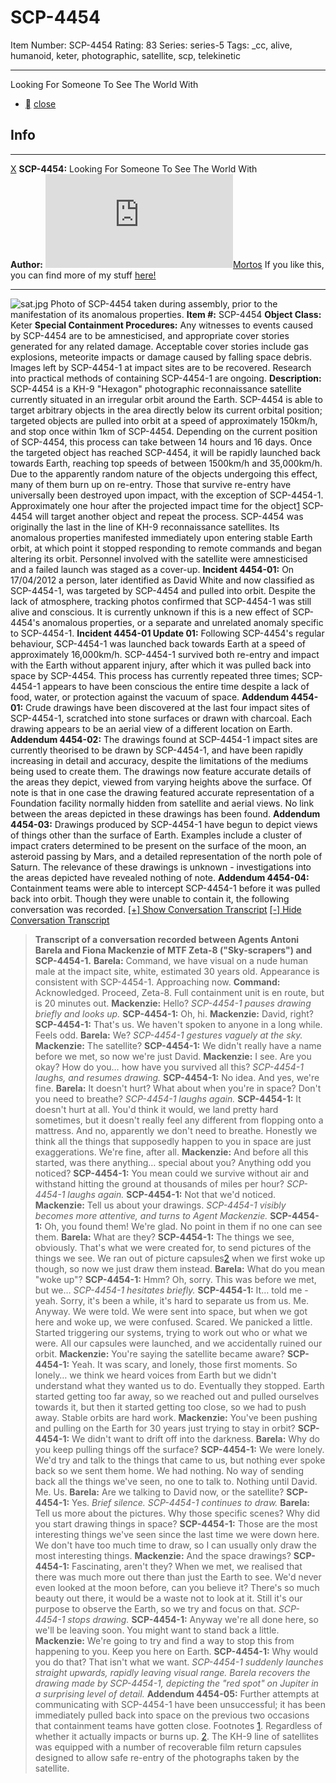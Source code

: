 # SCP-4454
Item Number: SCP-4454
Rating: 83
Series: series-5
Tags: _cc, alive, humanoid, keter, photographic, satellite, scp, telekinetic

---

Looking For Someone To See The World With
  * [](javascript:;)
[close](javascript:;)
## Info
* * *
[X](javascript:;)
**SCP-4454:** Looking For Someone To See The World With  
**Author:** [![Mortos](https://www.wikidot.com/avatar.php?userid=1705184&amp;size=small&amp;timestamp=1698864218)](http://www.wikidot.com/user:info/mortos)[Mortos](http://www.wikidot.com/user:info/mortos)
If you like this, you can find more of my stuff [here!](http://www.scp-wiki.net/mortos-author-page)
* * *

![sat.jpg](https://scp-wiki.wdfiles.com/local--files/scp-4454/sat.jpg)
Photo of SCP-4454 taken during assembly, prior to the manifestation of its anomalous properties.
**Item #:** SCP-4454
**Object Class:** Keter
**Special Containment Procedures:** Any witnesses to events caused by SCP-4454 are to be amnesticised, and appropriate cover stories generated for any related damage. Acceptable cover stories include gas explosions, meteorite impacts or damage caused by falling space debris.
Images left by SCP-4454-1 at impact sites are to be recovered. Research into practical methods of containing SCP-4454-1 are ongoing.
**Description:** SCP-4454 is a KH-9 "Hexagon" photographic reconnaissance satellite currently situated in an irregular orbit around the Earth. SCP-4454 is able to target arbitrary objects in the area directly below its current orbital position; targeted objects are pulled into orbit at a speed of approximately 150km/h, and stop once within 1km of SCP-4454. Depending on the current position of SCP-4454, this process can take between 14 hours and 16 days.
Once the targeted object has reached SCP-4454, it will be rapidly launched back towards Earth, reaching top speeds of between 1500km/h and 35,000km/h. Due to the apparently random nature of the objects undergoing this effect, many of them burn up on re-entry. Those that survive re-entry have universally been destroyed upon impact, with the exception of SCP-4454-1.
Approximately one hour after the projected impact time for the object[1](javascript:;) SCP-4454 will target another object and repeat the process.
SCP-4454 was originally the last in the line of KH-9 reconnaissance satellites. Its anomalous properties manifested immediately upon entering stable Earth orbit, at which point it stopped responding to remote commands and began altering its orbit. Personnel involved with the satellite were amnesticised and a failed launch was staged as a cover-up.
**Incident 4454-01:** On 17/04/2012 a person, later identified as David White and now classified as SCP-4454-1, was targeted by SCP-4454 and pulled into orbit. Despite the lack of atmosphere, tracking photos confirmed that SCP-4454-1 was still alive and conscious. It is currently unknown if this is a new effect of SCP-4454's anomalous properties, or a separate and unrelated anomaly specific to SCP-4454-1.
**Incident 4454-01 Update 01:** Following SCP-4454's regular behaviour, SCP-4454-1 was launched back towards Earth at a speed of approximately 16,000km/h. SCP-4454-1 survived both re-entry and impact with the Earth without apparent injury, after which it was pulled back into space by SCP-4454. This process has currently repeated three times; SCP-4454-1 appears to have been conscious the entire time despite a lack of food, water, or protection against the vacuum of space.
**Addendum 4454-01:** Crude drawings have been discovered at the last four impact sites of SCP-4454-1, scratched into stone surfaces or drawn with charcoal. Each drawing appears to be an aerial view of a different location on Earth.
**Addendum 4454-02:** The drawings found at SCP-4454-1 impact sites are currently theorised to be drawn by SCP-4454-1, and have been rapidly increasing in detail and accuracy, despite the limitations of the mediums being used to create them. The drawings now feature accurate details of the areas they depict, viewed from varying heights above the surface. Of note is that in one case the drawing featured accurate representation of a Foundation facility normally hidden from satellite and aerial views. No link between the areas depicted in these drawings has been found.
**Addendum 4454-03:** Drawings produced by SCP-4454-1 have begun to depict views of things other than the surface of Earth. Examples include a cluster of impact craters determined to be present on the surface of the moon, an asteroid passing by Mars, and a detailed representation of the north pole of Saturn. The relevance of these drawings is unknown - investigations into the areas depicted have revealed nothing of note.
**Addendum 4454-04:** Containment teams were able to intercept SCP-4454-1 before it was pulled back into orbit. Though they were unable to contain it, the following conversation was recorded.
[[+] Show Conversation Transcript](javascript:;)
[[-] Hide Conversation Transcript](javascript:;)
> **Transcript of a conversation recorded between Agents Antoni Barela and Fiona Mackenzie of MTF Zeta-8 ("Sky-scrapers") and SCP-4454-1.**
> **Barela:** Command, we have visual on a nude human male at the impact site, white, estimated 30 years old. Appearance is consistent with SCP-4454-1. Approaching now.
> **Command:** Acknowledged. Proceed, Zeta-8. Full containment unit is en route, but is 20 minutes out.
> **Mackenzie:** Hello?
> _SCP-4454-1 pauses drawing briefly and looks up._
> **SCP-4454-1:** Oh, hi.
> **Mackenzie:** David, right?
> **SCP-4454-1:** That's us. We haven't spoken to anyone in a long while. Feels odd.
> **Barela:** We?
> _SCP-4454-1 gestures vaguely at the sky._
> **Mackenzie:** The satellite?
> **SCP-4454-1:** We didn't really have a name before we met, so now we're just David.
> **Mackenzie:** I see. Are you okay? How do you… how have you survived all this?
> _SCP-4454-1 laughs, and resumes drawing._
> **SCP-4454-1:** No idea. And yes, we're fine.
> **Barela:** It doesn't hurt? What about when you're in space? Don't you need to breathe?
> _SCP-4454-1 laughs again._
> **SCP-4454-1:** It doesn't hurt at all. You'd think it would, we land pretty hard sometimes, but it doesn't really feel any different from flopping onto a mattress. And no, apparently we don't need to breathe. Honestly we think all the things that supposedly happen to you in space are just exaggerations. We're fine, after all.
> **Mackenzie:** And before all this started, was there anything… special about you? Anything odd you noticed?
> **SCP-4454-1:** You mean could we survive without air and withstand hitting the ground at thousands of miles per hour?
> _SCP-4454-1 laughs again._
> **SCP-4454-1:** Not that we'd noticed.
> **Mackenzie:** Tell us about your drawings.
> _SCP-4454-1 visibly becomes more attentive, and turns to Agent Mackenzie._
> **SCP-4454-1:** Oh, you found them! We're glad. No point in them if no one can see them.
> **Barela:** What are they?
> **SCP-4454-1:** The things we see, obviously. That's what we were created for, to send pictures of the things we see. We ran out of picture capsules[2](javascript:;) when we first woke up though, so now we just draw them instead.
> **Barela:** What do you mean "woke up"?
> **SCP-4454-1:** Hmm? Oh, sorry. This was before we met, but we…
> _SCP-4454-1 hesitates briefly._
> **SCP-4454-1:** It… told me - yeah. Sorry, it's been a while, it's hard to separate us from us. Me. Anyway. We were told. We were sent into space, but when we got here and woke up, we were confused. Scared. We panicked a little. Started triggering our systems, trying to work out who or what we were. All our capsules were launched, and we accidentally ruined our orbit.
> **Mackenzie:** You're saying the satellite became aware?
> **SCP-4454-1:** Yeah. It was scary, and lonely, those first moments. So lonely… we think we heard voices from Earth but we didn't understand what they wanted us to do. Eventually they stopped. Earth started getting too far away, so we reached out and pulled ourselves towards it, but then it started getting too close, so we had to push away. Stable orbits are hard work.
> **Mackenzie:** You've been pushing and pulling on the Earth for 30 years just trying to stay in orbit?
> **SCP-4454-1:** We didn't want to drift off into the darkness.
> **Barela:** Why do you keep pulling things off the surface?
> **SCP-4454-1:** We were lonely. We'd try and talk to the things that came to us, but nothing ever spoke back so we sent them home. We had nothing. No way of sending back all the things we've seen, no one to talk to. Nothing until David. Me. Us.
> **Barela:** Are we talking to David now, or the satellite?
> **SCP-4454-1:** Yes.
> _Brief silence. SCP-4454-1 continues to draw._
> **Barela:** Tell us more about the pictures. Why those specific scenes? Why did you start drawing things in space?
> **SCP-4454-1:** Those are the most interesting things we've seen since the last time we were down here. We don't have too much time to draw, so I can usually only draw the most interesting things.
> **Mackenzie:** And the space drawings?
> **SCP-4454-1:** Fascinating, aren't they? When we met, we realised that there was much more out there than just the Earth to see. We'd never even looked at the moon before, can you believe it? There's so much beauty out there, it would be a waste not to look at it. Still it's our purpose to observe the Earth, so we try and focus on that.
> _SCP-4454-1 stops drawing._
> **SCP-4454-1:** Anyway we're all done here, so we'll be leaving soon. You might want to stand back a little.
> **Mackenzie:** We're going to try and find a way to stop this from happening to you. Keep you here on Earth.
> **SCP-4454-1:** Why would you do that? That isn't what we want.
> _SCP-4454-1 suddenly launches straight upwards, rapidly leaving visual range. Barela recovers the drawing made by SCP-4454-1, depicting the "red spot" on Jupiter in a surprising level of detail._
**Addendum 4454-05:** Further attempts at communicating with SCP-4454-1 have been unsuccessful; it has been immediately pulled back into space on the previous two occasions that containment teams have gotten close.
Footnotes
[1](javascript:;). Regardless of whether it actually impacts or burns up.
[2](javascript:;). The KH-9 line of satellites was equipped with a number of recoverable film return capsules designed to allow safe re-entry of the photographs taken by the satellite.
